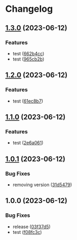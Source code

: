 # Changelog

## [1.3.0](https://github.com/abenelazar/test-gha-2/compare/v1.2.0...v1.3.0) (2023-06-12)


### Features

* test ([662b4cc](https://github.com/abenelazar/test-gha-2/commit/662b4cc747dab6d1ac2d92d82d321f9e364e380e))
* test ([965cb2b](https://github.com/abenelazar/test-gha-2/commit/965cb2b532a1b297c8124510b837b009e2c4dba3))

## [1.2.0](https://github.com/abenelazar/test-gha-2/compare/v1.1.0...v1.2.0) (2023-06-12)


### Features

* test ([61ec8b7](https://github.com/abenelazar/test-gha-2/commit/61ec8b79e4fd8141f30775c03f53620845d9cb2a))

## [1.1.0](https://github.com/abenelazar/test-gha-2/compare/v1.0.1...v1.1.0) (2023-06-12)


### Features

* test ([2e6a061](https://github.com/abenelazar/test-gha-2/commit/2e6a061f68e675bb2817245a3df4cb436c95613f))

## [1.0.1](https://github.com/abenelazar/test-gha-2/compare/v1.0.0...v1.0.1) (2023-06-12)


### Bug Fixes

* removing version ([31d5479](https://github.com/abenelazar/test-gha-2/commit/31d54794a52dbd88852348cd0fb41987776fe324))

## 1.0.0 (2023-06-12)


### Bug Fixes

* release ([03f37d5](https://github.com/abenelazar/test-gha-2/commit/03f37d5300cc9078fdf62a23652aa61a969222ce))
* test ([f08fc3c](https://github.com/abenelazar/test-gha-2/commit/f08fc3c6cfb8354affa2516b1aaead6bbe131efa))
